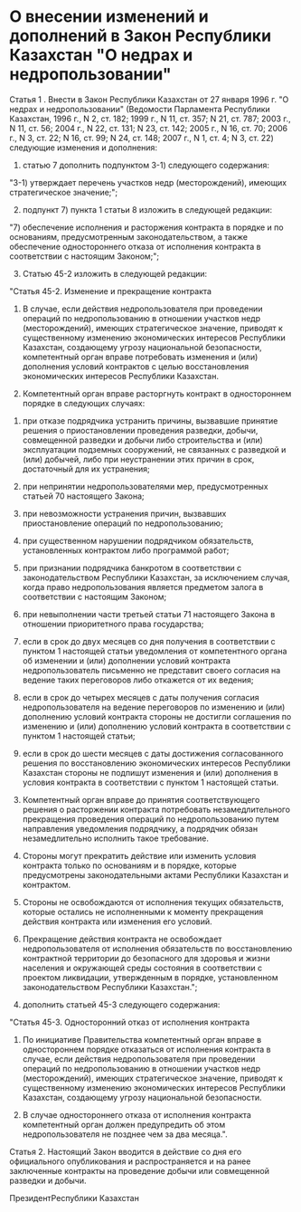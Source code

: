 # О внесении изменений и дополнений в Закон Республики Казахстан "О недрах и недропользовании"

Статья 1 . Внести в Закон Республики Казахстан от 27 января 1996 г. "О недрах и недропользовании" (Ведомости Парламента Республики Казахстан, 1996 г., N 2, ст. 182; 1999 г., N 11, ст. 357; N 21, ст. 787; 2003 г., N 11, ст. 56; 2004 г., N 22, ст. 131; N 23, ст. 142; 2005 г., N 16, ст. 70; 2006 г., N 3, ст. 22; N 16, ст. 99; N 24, ст. 148; 2007 г., N 1, ст. 4; N 3, ст. 22) следующие изменения и дополнения:

1) статью 7 дополнить подпунктом 3-1) следующего содержания:

"3-1) утверждает перечень участков недр (месторождений), имеющих стратегическое значение;";

2) подпункт 7) пункта 1 статьи 8 изложить в следующей редакции:

"7) обеспечение исполнения и расторжения контракта в порядке и по основаниям, предусмотренным законодательством, а также обеспечение одностороннего отказа от исполнения контракта в соответствии с настоящим Законом;";

3) Статью 45-2 изложить в следующей редакции:

"Статья 45-2. Изменение и прекращение контракта

1. В случае, если действия недропользователя при проведении операций по недропользованию в отношении участков недр (месторождений), имеющих стратегическое значение, приводят к существенному изменению экономических интересов Республики Казахстан, создающему угрозу национальной безопасности, компетентный орган вправе потребовать изменения и (или) дополнения условий контрактов с целью восстановления экономических интересов Республики Казахстан.

2. Компетентный орган вправе расторгнуть контракт в одностороннем порядке в следующих случаях:

1) при отказе подрядчика устранить причины, вызвавшие принятие решения о приостановлении проведения разведки, добычи, совмещенной разведки и добычи либо строительства и (или) эксплуатации подземных сооружений, не связанных с разведкой и (или) добычей, либо при неустранении этих причин в срок, достаточный для их устранения;

2) при непринятии недропользователями мер, предусмотренных статьей 70 настоящего Закона;

3) при невозможности устранения причин, вызвавших приостановление операций по недропользованию;

4) при существенном нарушении подрядчиком обязательств, установленных контрактом либо программой работ;

5) при признании подрядчика банкротом в соответствии с законодательством Республики Казахстан, за исключением случая, когда право недропользования является предметом залога в соответствии с настоящим Законом;

6) при невыполнении части третьей статьи 71 настоящего Закона в отношении приоритетного права государства;

7) если в срок до двух месяцев со дня получения в соответствии с пунктом 1 настоящей статьи уведомления от компетентного органа об изменении и (или) дополнении условий контракта недропользователь письменно не представит своего согласия на ведение таких переговоров либо откажется от их ведения;

8) если в срок до четырех месяцев с даты получения согласия недропользователя на ведение переговоров по изменению и (или) дополнению условий контракта стороны не достигли соглашения по изменению и (или) дополнению условий контракта в соответствии с пунктом 1 настоящей статьи;

9) если в срок до шести месяцев с даты достижения согласованного решения по восстановлению экономических интересов Республики Казахстан стороны не подпишут изменения и (или) дополнения в условия контракта в соответствии с пунктом 1 настоящей статьи.

3. Компетентный орган вправе до принятия соответствующего решения о расторжении контракта потребовать незамедлительного прекращения проведения операций по недропользованию путем направления уведомления подрядчику, а подрядчик обязан незамедлительно исполнить такое требование.

4. Стороны могут прекратить действие или изменить условия контракта только по основаниям и в порядке, которые предусмотрены законодательными актами Республики Казахстан и контрактом.

5. Стороны не освобождаются от исполнения текущих обязательств, которые остались не исполненными к моменту прекращения действия контракта или изменения его условий.

6. Прекращение действия контракта не освобождает недропользователя от исполнения обязательств по восстановлению контрактной территории до безопасного для здоровья и жизни населения и окружающей среды состояния в соответствии с проектом ликвидации, утвержденным в порядке, установленном законодательством Республики Казахстан.";

4) дополнить статьей 45-3 следующего содержания:

"Статья 45-3. Односторонний отказ от исполнения контракта

1. По инициативе Правительства компетентный орган вправе в одностороннем порядке отказаться от исполнения контракта в случае, если действия недропользователя при проведении операций по недропользованию в отношении участков недр (месторождений), имеющих стратегическое значение, приводят к существенному изменению экономических интересов Республики Казахстан, создающему угрозу национальной безопасности.

2. В случае одностороннего отказа от исполнения контракта компетентный орган должен предупредить об этом недропользователя не позднее чем за два месяца.".

Статья 2. Настоящий Закон вводится в действие со дня его официального опубликования и распространяется и на ранее заключенные контракты на проведение добычи или совмещенной разведки и добычи.

ПрезидентРеспублики Казахстан

